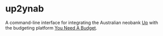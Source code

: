 # up2ynab

A command-line interface for integrating the Australian neobank [Up](https://up.com.au) with
the budgeting platform [You Need A Budget](https://www.youneedabudget.com). 